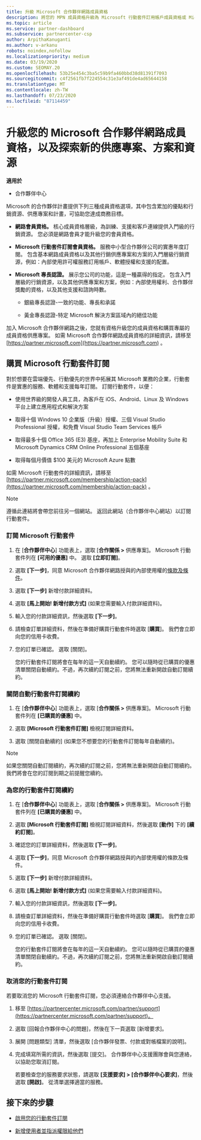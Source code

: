 ```yaml
---
title: 升級 Microsoft 合作夥伴網路成員資格
description: 將您的 MPN 成員資格升級為 Microsoft 行動套件訂用帳戶成員資格或 Microsoft 專長認證，以符合專屬權益。
ms.topic: article
ms.service: partner-dashboard
ms.subservice: partnercenter-csp
author: ArpithaKanuganti
ms.author: v-arkanu
robots: noindex,nofollow
ms.localizationpriority: medium
ms.date: 03/19/2020
ms.custom: SEOMAY.20
ms.openlocfilehash: 53b25e454c3ba5c59b9fa460bbd38d81391f7093
ms.sourcegitcommit: c4f2561fb7f224554c31e3af491de4ad65644158
ms.translationtype: MT
ms.contentlocale: zh-TW
ms.lasthandoff: 07/23/2020
ms.locfileid: "87114459"
---
```

# <a name="upgrade-your-microsoft-partner-network-membership-and-explore-new-offers-programs-and-resources"></a>升級您的 Microsoft 合作夥伴網路成員資格，以及探索新的供應專案、方案和資源

**適用於**

- 合作夥伴中心

Microsoft 的合作夥伴計畫提供下列三種成員資格選項，其中包含累加的優點和行銷資源、供應專案和計畫，可協助您達成商務目標。

- **網路會員資格。** 核心成員資格層級，為訓練、支援和客戶連線提供入門級的行銷資源。 您必須是網路會員才能升級您的會員資格。

- **Microsoft 行動套件訂閱會員資格。** 服務中小型合作夥伴公司的實惠年度訂閱。 包含基本網路成員資格以及其他行銷供應專案和方案的入門層級行銷資源，例如：內部使用許可權服務訂用帳戶、軟體授權和支援的配置。

- **Microsoft 專長認證。** 展示您公司的功能，這是一種贏得的指定。 包含入門層級的行銷資源，以及其他供應專案和方案，例如：內部使用權利、合作夥伴獎勵的資格，以及其他支援和諮詢時數。

  - 銀級專長認證-一致的功能、專長和承諾

  - 黃金專長認證-特定 Microsoft 解決方案區域內的絕佳功能

加入 Microsoft 合作夥伴網路之後，您就有資格升級您的成員資格和購買專屬的成員資格供應專案。 如需 Microsoft 合作夥伴網路成員資格的詳細資訊，請移至 [https://partner.microsoft.com](https://partner.microsoft.com) 。

## <a name="purchase-a-microsoft-action-pack-subscription"></a>購買 Microsoft 行動套件訂閱

對於想要在雲端優先、行動優先的世界中拓展其 Microsoft 業務的企業，行動套件是實惠的服務、軟體和支援每年訂閱。 訂閱行動套件，以便：

- 使用世界級的開發人員工具，為客戶在 iOS、Android、Linux 及 Windows 平台上建立應用程式和解決方案

- 取得十個 Windows 10 企業版（升級）授權、三個 Visual Studio Professional 授權，和免費 Visual Studio Team Services 帳戶

- 取得最多十個 Office 365 (E3) 基座，再加上 Enterprise Mobility Suite 和 Microsoft Dynamics CRM Online Professional 五個基座

- 取得每個月價值 $100 美元的 Microsoft Azure 點數

如需 Microsoft 行動套件的詳細資訊，請移至 [https://partner.microsoft.com/membership/action-pack](https://partner.microsoft.com/membership/action-pack) 。

> [!NOTE]  
> 遵循此連結將會帶您前往另一個網站。 返回此網站（合作夥伴中心網站）以訂閱行動套件。

### <a name="subscribe-to-microsoft-action-pack"></a>訂閱 Microsoft 行動套件

1. 在 [**合作夥伴中心**] 功能表上，選取 [**合作關係 >** 供應專案]。 Microsoft 行動套件列在 **\[可用的優惠\]** 中。 選取 **\[立即訂閱\]**。

2. 選取 **\[下一步\]**，同意 Microsoft 合作夥伴網路授與的內部使用權的[條款及條件](https://go.microsoft.com/fwlink/?linkid=842232)。  

3. 選取 **\[下一步\]** 新增付款詳細資料。

4. 選取 **\[馬上開始! 新增付款方式\]** (如果您需要輸入付款詳細資料)。

5. 輸入您的付款詳細資訊，然後選取 **\[下一步\]**。

6. 請檢查訂單詳細資料，然後在準備好購買行動套件時選取 [**購買**]。 我們會立即向您的信用卡收費。

7. 您的訂單已確認。 選取 [關閉]。

   您的行動套件訂閱將會在每年的這一天自動續約。 您可以隨時從已購買的優惠清單關閉自動續約。不過，再次續約訂閱之前，您將無法重新開啟自動訂閱續約。

### <a name="turn-off-automatic-action-pack-subscription-renewal"></a>關閉自動行動套件訂閱續約

1. 在 [**合作夥伴中心**] 功能表上，選取 [**合作關係 >** 供應專案]。 Microsoft 行動套件列在 **\[已購買的優惠\]** 中。

2. 選取 **\[Microsoft 行動套件訂閱\]** 檢視訂閱詳細資料。

3. 選取 [關閉自動續約] (如果您不想要您的行動套件訂閱每年自動續約)。

> [!NOTE]  
> 如果您關閉自動訂閱續約，再次續約訂閱之前，您將無法重新開啟自動訂閱續約。 我們將會在您的訂閱到期之前提醒您續約。

### <a name="renew-your-action-pack-subscription"></a>為您的行動套件訂閱續約

1. 在 [**合作夥伴中心**] 功能表上，選取 [**合作關係 >** 供應專案]。 Microsoft 行動套件列在 **\[已購買的優惠\]** 中。

2. 選取 **\[Microsoft 行動套件訂閱\]** 檢視訂閱詳細資料，然後選取 **\[動作\]** 下的 **\[續約訂閱\]**。  

3. 確認您的訂單詳細資料，然後選取 **\[下一步\]**。

4. 選取 **\[下一步\]**，同意 Microsoft 合作夥伴網路授與的內部使用權的條款及條件。  

5. 選取 **\[下一步\]** 新增付款詳細資料。

6. 選取 **\[馬上開始! 新增付款方式\]** (如果您需要輸入付款詳細資料)。

7. 輸入您的付款詳細資訊，然後選取 **\[下一步\]**。

8. 請檢查訂單詳細資料，然後在準備好購買行動套件時選取 [**購買**]。 我們會立即向您的信用卡收費。

9. 您的訂單已確認。 選取 [關閉]。

   您的行動套件訂閱將會在每年的這一天自動續約。 您可以隨時從已購買的優惠清單關閉自動續約。不過，再次續約訂閱之前，您將無法重新開啟自動訂閱續約。

### <a name="cancel-your-action-pack-subscription"></a>取消您的行動套件訂閱

若要取消您的 Microsoft 行動套件訂閱，您必須連絡合作夥伴中心支援。

1. 移至 [https://partnercenter.microsoft.com/partner/support](https://partnercenter.microsoft.com/partner/support)。

2. 選取 [回報合作夥伴中心的問題]，然後在下一頁選取 [新增要求]。

3. 展開 [問題類型] 清單，然後選取 [合作夥伴發票、付款或對帳檔案的說明]。

4. 完成填寫所需的資訊，然後選取 [提交]。 合作夥伴中心支援團隊會與您連絡，以協助您取消訂閱。

   若要檢查您的服務要求狀態，請選取 **\[支援要求\] > \[合作夥伴中心要求\]**，然後選取 **\[開啟\]**。 從清單選擇適當的服務。  

## <a name="next-steps"></a>接下來的步驟

- [啟用您的行動套件訂閱](manage-your-partner-network-benefits.md)

- [新增使用者並指派權限給他們](create-user-accounts-and-set-permissions.md)
